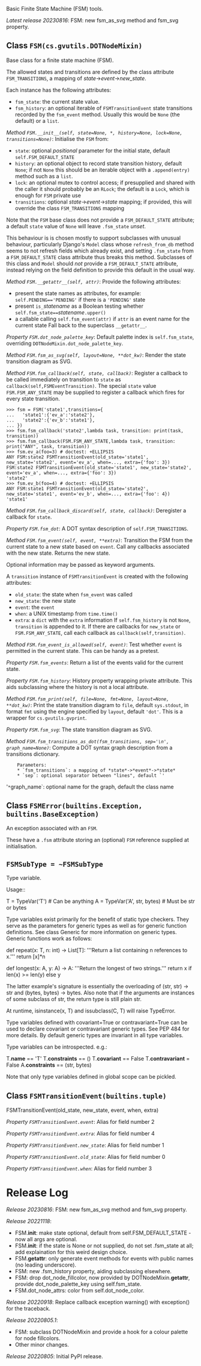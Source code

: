 Basic Finite State Machine (FSM) tools.

*Latest release 20230816*:
FSM: new fsm_as_svg method and fsm_svg property.

## Class `FSM(cs.gvutils.DOTNodeMixin)`

Base class for a finite state machine (FSM).

The allowed states and transitions are defined by the class
attribute `FSM_TRANSITIONS`, a mapping of
*state*->*event*->*new_state*.

Each instance has the following attributes:
* `fsm_state`: the current state value.
* `fsm_history`: an optional iterable of `FSMTransitionEvent`
  state transitions recorded by the `fsm_event` method.
  Usually this would be `None` (the default) or a `list`.

*Method `FSM.__init__(self, state=None, *, history=None, lock=None, transitions=None)`*:
Initialise the `FSM` from:
* `state`: optional _positional_ parameter for the initial state,
  default `self.FSM_DEFAULT_STATE`
* `history`: an optional object to record state transition
  history, default `None`; if not `None` this should be an
  iterable object with a `.append(entry)` method such as a
  `list`.
* `lock`: an optional mutex to control access;
  if presupplied and shared with the caller
  it should probably be an `RLock`;
  the default is a `Lock`, which is enough for `FSM` private use
* `transitions`: optional *state*->*event*->*state* mapping;
  if provided, this will override the class `FSM_TRANSITIONS` mapping

Note that the `FSM` base class does not provide a
`FSM_DEFAULT_STATE` attribute; a default `state` value of
`None` will leave `.fsm_state` _unset_.

This behaviour is is chosen mostly to support subclasses
with unusual behaviour, particularly Django's `Model` class
whose `refresh_from_db` method seems to not refresh fields
which already exist, and setting `.fsm_state` from a
`FSM_DEFAULT_STATE` class attribute thus breaks this method.
Subclasses of this class and `Model` should _not_ provide a
`FSM_DEFAULT_STATE` attribute, instead relying on the field
definition to provide this default in the usual way.

*Method `FSM.__getattr__(self, attr)`*:
Provide the following attributes:
- present the state names as attributes, for example:
  `self.PENDING=='PENDING'` if there is a `'PENDING'` state
- present `is_`*statename* as a Boolean testing whether
  `self.fsm_state==`*statename*`.upper()`
- a callable calling `self.fsm_event(attr)` if `attr`
  is an event name for the current state
Fall back to the superclass `__getattr__`.

*Property `FSM.dot_node_palette_key`*:
Default palette index is `self.fsm_state`,
overriding `DOTNodeMixin.dot_node_palette_key`.

*Method `FSM.fsm_as_svg(self, layout=None, **dot_kw)`*:
Render the state transition diagram as SVG.

*Method `FSM.fsm_callback(self, state, callback)`*:
Register a callback to be called immediately on transition
to `state` as `callback(self,FSMEventTransition)`.
The special `state` value `FSM.FSM_ANY_STATE` may be supplied
to register a callback which fires for every state transition.

    >>> fsm = FSM('state1',transitions={
    ...   'state1':{'ev_a':'state2'},
    ...   'state2':{'ev_b':'state1'},
    ... })
    >>> fsm.fsm_callback('state2',lambda task, transition: print(task, transition))
    >>> fsm.fsm_callback(FSM.FSM_ANY_STATE,lambda task, transition: print("ANY", task, transition))
    >>> fsm.ev_a(foo=3) # doctest: +ELLIPSIS
    ANY FSM:state2 FSMTransitionEvent(old_state='state1', new_state='state2', event='ev_a', when=..., extra={'foo': 3})
    FSM:state2 FSMTransitionEvent(old_state='state1', new_state='state2', event='ev_a', when=..., extra={'foo': 3})
    'state2'
    >>> fsm.ev_b(foo=4) # doctest: +ELLIPSIS
    ANY FSM:state1 FSMTransitionEvent(old_state='state2', new_state='state1', event='ev_b', when=..., extra={'foo': 4})
    'state1'

*Method `FSM.fsm_callback_discard(self, state, callback)`*:
Deregister a callback for `state`.

*Property `FSM.fsm_dot`*:
A DOT syntax description of `self.FSM_TRANSITIONS`.

*Method `FSM.fsm_event(self, event, **extra)`*:
Transition the FSM from the current state to a new state based on `event`.
Call any callbacks associated with the new state.
Returns the new state.

Optional information may be passed as keyword arguments.

A `transition` instance of `FSMTransitionEvent` is created
with the following attributes:
* `old_state`: the state when `fsm_event` was called
* `new_state`: the new state
* `event`: the `event`
* `when`: a UNIX timestamp from `time.time()`
* `extra`: a `dict` with the `extra` information
If `self.fsm_history` is not `None`,
`transition` is appended to it.
If there are callbacks for `new_state` or `FSM.FSM_ANY_STATE`,
call each callback as `callback(self,transition)`.

*Method `FSM.fsm_event_is_allowed(self, event)`*:
Test whether `event` is permitted in the current state.
This can be handy as a pretest.

*Property `FSM.fsm_events`*:
Return a list of the events valid for the current state.

*Property `FSM.fsm_history`*:
History property wrapping private attribute.
This aids subclassing where the history is not a local attribute.

*Method `FSM.fsm_print(self, file=None, fmt=None, layout=None, **dot_kw)`*:
Print the state transition diagram to `file`, default `sys.stdout`,
in format `fmt` using the engine specified by `layout`, default `'dot'`.
This is a wrapper for `cs.gvutils.gvprint`.

*Property `FSM.fsm_svg`*:
The state transition diagram as SVG.

*Method `FSM.fsm_transitions_as_dot(fsm_transitions, sep='\n', graph_name=None)`*:
Compute a DOT syntax graph description from a transitions dictionary.

        Parameters:
        * `fsm_transitions`: a mapping of *state*->*event*->*state*
        * `sep`: optional separator between "lines", default `'
'`
        * `graph_name`: optional name for the graph, default the class name

## Class `FSMError(builtins.Exception, builtins.BaseException)`

An exception associated with an `FSM`.

These have a `.fsm` attribute storing an (optional) `FSM`
reference supplied at initialisation.

## `FSMSubType = ~FSMSubType`

Type variable.

Usage::

  T = TypeVar('T')  # Can be anything
  A = TypeVar('A', str, bytes)  # Must be str or bytes

Type variables exist primarily for the benefit of static type
checkers.  They serve as the parameters for generic types as well
as for generic function definitions.  See class Generic for more
information on generic types.  Generic functions work as follows:

  def repeat(x: T, n: int) -> List[T]:
      '''Return a list containing n references to x.'''
      return [x]*n

  def longest(x: A, y: A) -> A:
      '''Return the longest of two strings.'''
      return x if len(x) >= len(y) else y

The latter example's signature is essentially the overloading
of (str, str) -> str and (bytes, bytes) -> bytes.  Also note
that if the arguments are instances of some subclass of str,
the return type is still plain str.

At runtime, isinstance(x, T) and issubclass(C, T) will raise TypeError.

Type variables defined with covariant=True or contravariant=True
can be used to declare covariant or contravariant generic types.
See PEP 484 for more details. By default generic types are invariant
in all type variables.

Type variables can be introspected. e.g.:

  T.__name__ == 'T'
  T.__constraints__ == ()
  T.__covariant__ == False
  T.__contravariant__ = False
  A.__constraints__ == (str, bytes)

Note that only type variables defined in global scope can be pickled.

## Class `FSMTransitionEvent(builtins.tuple)`

FSMTransitionEvent(old_state, new_state, event, when, extra)

*Property `FSMTransitionEvent.event`*:
Alias for field number 2

*Property `FSMTransitionEvent.extra`*:
Alias for field number 4

*Property `FSMTransitionEvent.new_state`*:
Alias for field number 1

*Property `FSMTransitionEvent.old_state`*:
Alias for field number 0

*Property `FSMTransitionEvent.when`*:
Alias for field number 3

# Release Log



*Release 20230816*:
FSM: new fsm_as_svg method and fsm_svg property.

*Release 20221118*:
* FSM.__init__: make state optional, default from self.FSM_DEFAULT_STATE - now all args are optional.
* FSM.__init__: if the state is None or not supplied, do not set .fsm_state at all; add explaination for this weird design choice.
* FSM.__getattr__: only generate event methods for events with public names (no leading underscore).
* FSM: new .fsm_history property, aiding subclassing elsewhere.
* FSM: drop dot_node_fillcolor, now provided by DOTNodeMixin.__getattr__, provide dot_node_palette_key using self.fsm_state.
* FSM.dot_node_attrs: color from self.dot_node_color.

*Release 20220918*:
Replace callback exception warning() with exception() for the traceback.

*Release 20220805.1*:
* FSM: subclass DOTNodeMixin and provide a hook for a colour palette for node fillcolors.
* Other minor changes.

*Release 20220805*:
Initial PyPI release.
